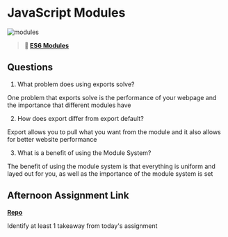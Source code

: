 # JavaScript Modules

![modules](https://bcw.blob.core.windows.net/public/img/1015719031845190)

> **📖 [ES6 Modules](https://codeworksacademy.com/fs-student-guide/resources/wk3/01-Modules)**

## Questions

1. What problem does using exports solve?

One problem that exports solve is the performance of your webpage and the importance that different modules have

2. How does export differ from export default?

Export allows you to pull what you want from the module and it also allows for better website performance

3. What is a benefit of using the Module System?

The benefit of using the module system is that everything is uniform and layed out for you, as well as the importance of the module system is set

## Afternoon Assignment Link

**[Repo](https://github.com/garrett-adamss/summer22-bosMVC.git)**

Identify at least 1 takeaway from today's assignment
